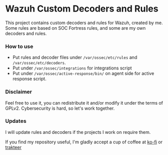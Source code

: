 # Wazuh Custom Decoders and Rules
This project contains custom decoders and rules for Wazuh, created by me. Some rules are based on SOC Fortress rules, and some are my own decoders and rules.

### How to use
* Put rules and decoder files under `/var/ossec/etc/rules` and `/var/ossec/etc/decoders`. 
* Put under `/var/ossec/integrations` for integrations script
* Put under `/var/ossec/active-response/bin/` on agent side for active response script.

### Disclaimer 
Feel free to use it, you can redistribute it and/or modify it under the terms of GPLv2. 
Cybersecurity is hard, so let's work together.

### Updates
I will update rules and decoders if the projects I work on require them.

If you find my repository useful, I'm gladly accept a cup of coffee at [ko-fi](https://ko-fi.com/bayusky) or [trakteer](teer.id/bayuskylabs)
